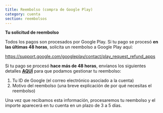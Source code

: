 ```yaml
---
title: Reembolso (compra de Google Play)
category: cuenta
section: reembolsos
---
```

**Tu solicitud de reembolso**


Todos los pagos son procesados por Google Play. Si tu pago se procesó **en las últimas 48 horas**, solicita un reembolso a Google Play aquí:


<https://support.google.com/googleplay/contact/play_request_refund_apps>


 


Si tu pago se procesó **hace más de 48 horas**, envíanos los siguientes detalles **[AQUÍ](https://help.studycat.com/hc/en-gb/requests/new)** para que podamos gestionar tu reembolso:


1. Tu ID de Google (el correo electrónico asociado a la cuenta)
2. Motivo del reembolso (una breve explicación de por qué necesitas el reembolso)


Una vez que recibamos esta información, procesaremos tu reembolso y el importe aparecerá en tu cuenta en un plazo de 3 a 5 días.